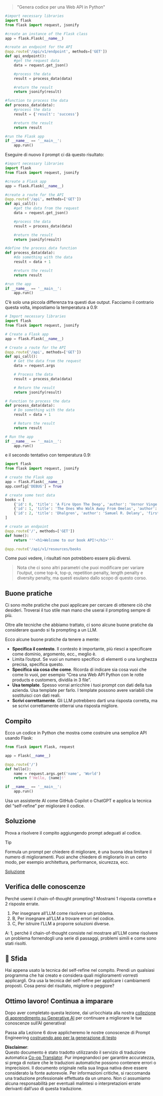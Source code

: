 <!--
CO_OP_TRANSLATOR_METADATA:
{
  "original_hash": "2b4c36be7d66b32e4fac47761718b4a9",
  "translation_date": "2025-07-09T11:31:19+00:00",
  "source_file": "05-advanced-prompts/README.md",
  "language_code": "it"
}
-->

> "Genera codice per una Web API in Python"
```python
#import necessary libraries
import flask
from flask import request, jsonify

#create an instance of the Flask class
app = flask.Flask(__name__)

#create an endpoint for the API
@app.route('/api/v1/endpoint', methods=['GET'])
def api_endpoint():
    #get the request data
    data = request.get_json()

    #process the data
    result = process_data(data)

    #return the result
    return jsonify(result)

#function to process the data
def process_data(data):
    #process the data
    result = {'result': 'success'}

    #return the result
    return result

#run the Flask app
if __name__ == '__main__':
    app.run()

```

Eseguire di nuovo il prompt ci dà questo risultato:

```python
#import necessary libraries
import flask
from flask import request, jsonify

#create a Flask app
app = flask.Flask(__name__)

#create a route for the API
@app.route('/api', methods=['GET'])
def api_call():
    #get the data from the request
    data = request.get_json()

    #process the data
    result = process_data(data)

    #return the result
    return jsonify(result)

#define the process_data function
def process_data(data):
    #do something with the data
    result = data + 1

    #return the result
    return result

#run the app
if __name__ == '__main__':
    app.run()

```

C’è solo una piccola differenza tra questi due output. Facciamo il contrario questa volta, impostiamo la temperatura a 0.9:

```python
# Import necessary libraries
import flask
from flask import request, jsonify

# Create a Flask app
app = flask.Flask(__name__)

# Create a route for the API
@app.route('/api', methods=['GET'])
def api_call():
    # Get the data from the request
    data = request.args

    # Process the data
    result = process_data(data)

    # Return the result
    return jsonify(result)

# Function to process the data
def process_data(data):
    # Do something with the data
    result = data + 1

    # Return the result
    return result

# Run the app
if __name__ == '__main__':
    app.run()

```

e il secondo tentativo con temperatura 0.9:

```python
import flask
from flask import request, jsonify

# create the Flask app
app = flask.Flask(__name__)
app.config['DEBUG'] = True

# create some test data
books = [
    {'id': 0, 'title': 'A Fire Upon The Deep', 'author': 'Vernor Vinge', 'first_sentence': 'The coldsleep itself was dreamless.', 'year_published': '1992'},
    {'id': 1, 'title': 'The Ones Who Walk Away From Omelas', 'author': 'Ursula K. Le Guin', 'first_sentence': 'With a clamor of bells that set the swallows soaring, the Festival of Summer came to the city Omelas, bright-towered by the sea.', 'published': '1973'},
    {'id': 2, 'title': 'Dhalgren', 'author': 'Samuel R. Delany', 'first_sentence': 'to wound the autumnal city.', 'published': '1975'}
]

# create an endpoint
@app.route('/', methods=['GET'])
def home():
    return '''<h1>Welcome to our book API!</h1>'''

@app.route('/api/v1/resources/books

```

Come puoi vedere, i risultati non potrebbero essere più diversi.

> Nota che ci sono altri parametri che puoi modificare per variare l’output, come top-k, top-p, repetition penalty, length penalty e diversity penalty, ma questi esulano dallo scopo di questo corso.

## Buone pratiche

Ci sono molte pratiche che puoi applicare per cercare di ottenere ciò che desideri. Troverai il tuo stile man mano che userai il prompting sempre di più.

Oltre alle tecniche che abbiamo trattato, ci sono alcune buone pratiche da considerare quando si fa prompting a un LLM.

Ecco alcune buone pratiche da tenere a mente:

- **Specifica il contesto**. Il contesto è importante, più riesci a specificare come dominio, argomento, ecc., meglio è.
- Limita l’output. Se vuoi un numero specifico di elementi o una lunghezza precisa, specifica questo.
- **Specifica sia cosa che come**. Ricorda di indicare sia cosa vuoi che come lo vuoi, per esempio “Crea una Web API Python con le rotte products e customers, dividila in 3 file”.
- **Usa template**. Spesso vorrai arricchire i tuoi prompt con dati della tua azienda. Usa template per farlo. I template possono avere variabili che sostituisci con dati reali.
- **Scrivi correttamente**. Gli LLM potrebbero darti una risposta corretta, ma se scrivi correttamente otterrai una risposta migliore.

## Compito

Ecco un codice in Python che mostra come costruire una semplice API usando Flask:

```python
from flask import Flask, request

app = Flask(__name__)

@app.route('/')
def hello():
    name = request.args.get('name', 'World')
    return f'Hello, {name}!'

if __name__ == '__main__':
    app.run()
```

Usa un assistente AI come GitHub Copilot o ChatGPT e applica la tecnica del “self-refine” per migliorare il codice.

## Soluzione

Prova a risolvere il compito aggiungendo prompt adeguati al codice.

> [!TIP]
> Formula un prompt per chiedere di migliorare, è una buona idea limitare il numero di miglioramenti. Puoi anche chiedere di migliorarlo in un certo modo, per esempio architettura, performance, sicurezza, ecc.

[Soluzione](../../../05-advanced-prompts/python/aoai-solution.py)

## Verifica delle conoscenze

Perché userei il chain-of-thought prompting? Mostrami 1 risposta corretta e 2 risposte errate.

1. Per insegnare all’LLM come risolvere un problema.  
1. B, Per insegnare all’LLM a trovare errori nel codice.  
1. C, Per istruire l’LLM a proporre soluzioni diverse.

A: 1, perché il chain-of-thought consiste nel mostrare all’LLM come risolvere un problema fornendogli una serie di passaggi, problemi simili e come sono stati risolti.

## 🚀 Sfida

Hai appena usato la tecnica del self-refine nel compito. Prendi un qualsiasi programma che hai creato e considera quali miglioramenti vorresti applicargli. Ora usa la tecnica del self-refine per applicare i cambiamenti proposti. Cosa pensi del risultato, migliore o peggiore?

## Ottimo lavoro! Continua a imparare

Dopo aver completato questa lezione, dai un’occhiata alla nostra [collezione di apprendimento su Generative AI](https://aka.ms/genai-collection?WT.mc_id=academic-105485-koreyst) per continuare a migliorare le tue conoscenze sull’AI generativa!

Passa alla Lezione 6 dove applicheremo le nostre conoscenze di Prompt Engineering [costruendo app per la generazione di testo](../06-text-generation-apps/README.md?WT.mc_id=academic-105485-koreyst)

**Disclaimer**:  
Questo documento è stato tradotto utilizzando il servizio di traduzione automatica [Co-op Translator](https://github.com/Azure/co-op-translator). Pur impegnandoci per garantire accuratezza, si prega di notare che le traduzioni automatiche possono contenere errori o imprecisioni. Il documento originale nella sua lingua nativa deve essere considerato la fonte autorevole. Per informazioni critiche, si raccomanda una traduzione professionale effettuata da un umano. Non ci assumiamo alcuna responsabilità per eventuali malintesi o interpretazioni errate derivanti dall’uso di questa traduzione.